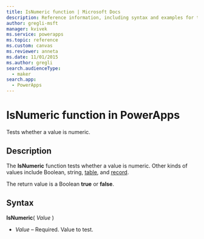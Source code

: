 ```yaml
---
title: IsNumeric function | Microsoft Docs
description: Reference information, including syntax and examples for the IsNumeric function in PowerApps
author: gregli-msft
manager: kvivek
ms.service: powerapps
ms.topic: reference
ms.custom: canvas
ms.reviewer: anneta
ms.date: 11/01/2015
ms.author: gregli
search.audienceType: 
  - maker
search.app: 
  - PowerApps
---
```

# IsNumeric function in PowerApps
Tests whether a value is numeric.

## Description
The **IsNumeric** function tests whether a value is numeric.  Other kinds of values include Boolean, string, [table](../working-with-tables.md), and [record](../working-with-tables.md#records).

The return value is a Boolean **true** or **false**.

## Syntax
**IsNumeric**( *Value* )

* *Value* – Required. Value to test.

